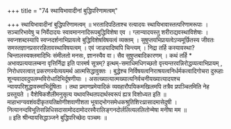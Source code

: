 +++
title = "74 स्थायिभावादीनां बुद्धिपरिणामत्वम्"

+++
स्थायिभावादीनां बुद्धिपरिणामत्वम् ॥ भरतादिपठिताश्च रत्यादयः स्थायिभावास्तत्परिणामरूपाः । सञ्चारिभावेषु च निर्वेदादयः स्वावमाननादिरूपबुद्धिविशेषा एव । ग्लान्यादयस्तु शरीराद्यवस्थाविशेषाः । स्वप्नशब्दस्यापि स्वप्नदर्शनाभिप्रायत्वे बुद्धिविशेषविषयत्वं व्यक्तम् । सुषुप्तयभिप्रायत्वेऽप्यमूर्छितस्य जीवतः समस्तज्ञानप्रसररहितावस्थाविषयत्वम् । एवं जाड्यादिष्वपि चिन्त्यम् । निद्रा तर्हि कस्यावस्था? चिन्तालस्यक्लमादिभिः संमीलतो मनसः, ज्ञानस्यैव वा। सैव सुषुप्तबादिकारणम् । कथं तर्हि * अभावप्रत्ययालम्बना वृत्तिर्निद्रा इति पारमर्ष सूत्रम्? इत्थम्-समाधिमधिगच्छतो वृत्त्यन्तरवन्निरोद्धव्यत्वाभिप्रायम् , निरोधपरत्वात् प्रकरणस्येत्ययमर्थ आत्मसिद्धावुक्तः । बुद्धेश्च निर्विषयत्वनिराश्रयत्वनिर्धर्मकत्वादिगोचरा दुरूहाः शून्यवादवदुपलम्भविरोधादिभिर्दूषणीयाः । असत्ख्यात्यात्मख्यात्यनिर्वचनीयख्यात्यादयश्च न्यायपरिशुद्धावस्माभिर्दूषिताः । तथा प्रमाणप्रमेयादिकं व्यवहारौपयिकमखिलमपि तत्रैव प्रपञ्चितमिति नेह प्रस्तूयते । वैशेषिकशैलीमनुसृत्य यथावस्थितपदार्थस्वरूपं ह्यत्र विशोध्यत इति ॥  
माहाभाग्यवशंवदीकृतयतिक्षोणीशवाणीशता भूयाद्भोगसमेधकश्रुतिशिरःप्रासादमासेदुषी । नित्यानन्दविभूतिसन्निधिसदासामोददामोदरस्वैरालिङ्गनदोर्ललित्यललितोन्मेषा मनीषा मम ॥  
॥ इति श्रीन्यायसिद्धाञ्जने बुद्धिपरिच्छेदः पञ्चमः ॥